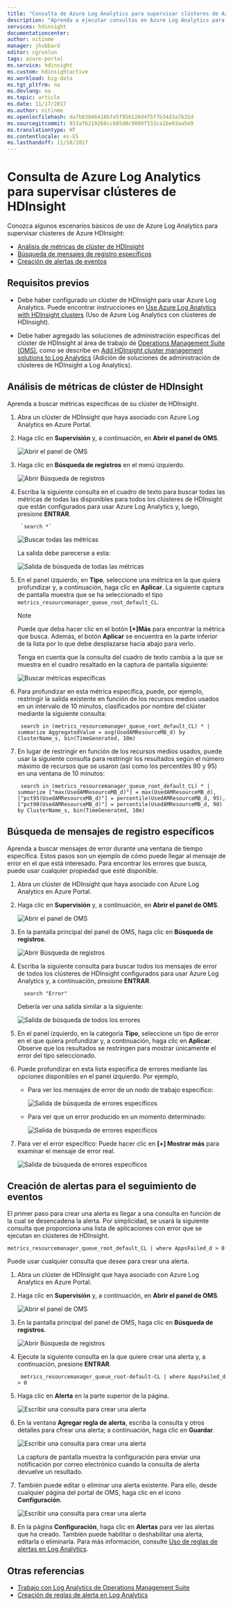 ```yaml
---
title: "Consulta de Azure Log Analytics para supervisar clústeres de Azure HDInsight | Microsoft Docs"
description: "Aprenda a ejecutar consultas en Azure Log Analytics para supervisar los trabajos que se ejecutan en un clúster de HDInsight."
services: hdinsight
documentationcenter: 
author: nitinme
manager: jhubbard
editor: cgronlun
tags: azure-portal
ms.service: hdinsight
ms.custom: hdinsightactive
ms.workload: big-data
ms.tgt_pltfrm: na
ms.devlang: na
ms.topic: article
ms.date: 11/17/2017
ms.author: nitinme
ms.openlocfilehash: da7b83846418bfe5f95b126d4f5f7b34d3a7b35d
ms.sourcegitcommit: 933af6219266cc685d0c9009f533ca1be03aa5e9
ms.translationtype: HT
ms.contentlocale: es-ES
ms.lasthandoff: 11/18/2017
---
```

# <a name="query-azure-log-analytics-to-monitor-hdinsight-clusters"></a>Consulta de Azure Log Analytics para supervisar clústeres de HDInsight

Conozca algunos escenarios básicos de uso de Azure Log Analytics para supervisar clústeres de Azure HDInsight:

* [Análisis de métricas de clúster de HDInsight](#analyze-hdinsight-cluster-metrics)
* [Búsqueda de mensajes de registro específicos](#search-for-specific-log-messages)
* [Creación de alertas de eventos](#create-alerts-for-tracking-events)

## <a name="prerequisites"></a>Requisitos previos

* Debe haber configurado un clúster de HDInsight para usar Azure Log Analytics. Puede encontrar instrucciones en [Use Azure Log Analytics with HDInsight clusters](hdinsight-hadoop-oms-log-analytics-tutorial.md) (Uso de Azure Log Analytics con clústeres de HDInsight).

* Debe haber agregado las soluciones de administración específicas del clúster de HDInsight al área de trabajo de [Operations Management Suite (OMS)](../operations-management-suite/operations-management-suite-overview.md), como se describe en [Add HDInsight cluster management solutions to Log Analytics](hdinsight-hadoop-oms-log-analytics-management-solutions.md) (Adición de soluciones de administración de clústeres de HDInsight a Log Analytics).

## <a name="analyze-hdinsight-cluster-metrics"></a>Análisis de métricas de clúster de HDInsight

Aprenda a buscar métricas específicas de su clúster de HDInsight.

1. Abra un clúster de HDInsight que haya asociado con Azure Log Analytics en Azure Portal.
2. Haga clic en **Supervisión** y, a continuación, en **Abrir el panel de OMS**.

    ![Abrir el panel de OMS](./media/hdinsight-hadoop-oms-log-analytics-use-queries/hdinsight-log-analytics-open-oms-dashboard.png "Open OMS dashboard")

2. Haga clic en **Búsqueda de registros** en el menú izquierdo.

    ![Abrir Búsqueda de registros](./media/hdinsight-hadoop-oms-log-analytics-use-queries/hdinsight-log-analytics-click-log-search.png "Open Log Search")

3. Escriba la siguiente consulta en el cuadro de texto para buscar todas las métricas de todas las disponibles para todos los clústeres de HDInsight que están configurados para usar Azure Log Analytics y, luego, presione **ENTRAR**.

        `search *` 

    ![Buscar todas las métricas](./media/hdinsight-hadoop-oms-log-analytics-use-queries/hdinsight-log-analytics-search-all-metrics.png "Search all metrics")

    La salida debe parecerse a esta:

    ![Salida de búsqueda de todas las métricas](./media/hdinsight-hadoop-oms-log-analytics-use-queries/hdinsight-log-analytics-search-all-metrics-output.png "Search all metrics output")

5. En el panel izquierdo, en **Tipo**, seleccione una métrica en la que quiera profundizar y, a continuación, haga clic en **Aplicar**. La siguiente captura de pantalla muestra que se ha seleccionado el tipo `metrics_resourcemanager_queue_root_default_CL`. 

    > [!NOTE]
    > Puede que deba hacer clic en el botón **[+]Más** para encontrar la métrica que busca. Además, el botón **Aplicar** se encuentra en la parte inferior de la lista por lo que debe desplazarse hacia abajo para verlo.
    > 
    >    

    Tenga en cuenta que la consulta del cuadro de texto cambia a la que se muestra en el cuadro resaltado en la captura de pantalla siguiente:

    ![Buscar métricas específicas](./media/hdinsight-hadoop-oms-log-analytics-use-queries/hdinsight-log-analytics-search-specific-metrics.png "Search for specific metrics")

6. Para profundizar en esta métrica específica, puede, por ejemplo, restringir la salida existente en función de los recursos medios usados en un intervalo de 10 minutos, clasificados por nombre del clúster mediante la siguiente consulta:

        search in (metrics_resourcemanager_queue_root_default_CL) * | summarize AggregatedValue = avg(UsedAMResourceMB_d) by ClusterName_s, bin(TimeGenerated, 10m)

7. En lugar de restringir en función de los recursos medios usados, puede usar la siguiente consulta para restringir los resultados según el número máximo de recursos que se usaron (así como los percentiles 90 y 95) en una ventana de 10 minutos:

        search in (metrics_resourcemanager_queue_root_default_CL) * | summarize ["max(UsedAMResourceMB_d)"] = max(UsedAMResourceMB_d), ["pct95(UsedAMResourceMB_d)"] = percentile(UsedAMResourceMB_d, 95), ["pct90(UsedAMResourceMB_d)"] = percentile(UsedAMResourceMB_d, 90) by ClusterName_s, bin(TimeGenerated, 10m)

## <a name="search-for-specific-log-messages"></a>Búsqueda de mensajes de registro específicos

Aprenda a buscar mensajes de error durante una ventana de tiempo específica. Estos pasos son un ejemplo de cómo puede llegar al mensaje de error en el que está interesado. Para encontrar los errores que busca, puede usar cualquier propiedad que esté disponible.

1. Abra un clúster de HDInsight que haya asociado con Azure Log Analytics en Azure Portal.
2. Haga clic en **Supervisión** y, a continuación, en **Abrir el panel de OMS**.

    ![Abrir el panel de OMS](./media/hdinsight-hadoop-oms-log-analytics-use-queries/hdinsight-log-analytics-open-oms-dashboard.png "Open OMS dashboard")

2. En la pantalla principal del panel de OMS, haga clic en **Búsqueda de registros**.

    ![Abrir Búsqueda de registros](./media/hdinsight-hadoop-oms-log-analytics-use-queries/hdinsight-log-analytics-click-log-search.png "Open Log Search")

3. Escriba la siguiente consulta para buscar todos los mensajes de error de todos los clústeres de HDInsight configurados para usar Azure Log Analytics y, a continuación, presione **ENTRAR**. 

         search "Error"

    Debería ver una salida similar a la siguiente:

    ![Salida de búsqueda de todos los errores](./media/hdinsight-hadoop-oms-log-analytics-use-queries/hdinsight-log-analytics-search-all-errors-output.png "Search all errors output")

5. En el panel izquierdo, en la categoría **Tipo**, seleccione un tipo de error en el que quiera profundizar y, a continuación, haga clic en **Aplicar**.  Observe que los resultados se restringen para mostrar únicamente el error del tipo seleccionado.
7. Puede profundizar en esta lista específica de errores mediante las opciones disponibles en el panel izquierdo. Por ejemplo, 

    - Para ver los mensajes de error de un nodo de trabajo específico:

        ![Salida de búsqueda de errores específicos](./media/hdinsight-hadoop-oms-log-analytics-use-queries/hdinsight-log-analytics-search-specific-error-refined.png "Search for specific errors output")

    - Para ver que un error producido en un momento determinado:

        ![Salida de búsqueda de errores específicos](./media/hdinsight-hadoop-oms-log-analytics-use-queries/hdinsight-log-analytics-search-specific-error-time.png "Search for specific errors output")

9. Para ver el error específico: Puede hacer clic en **[+] Mostrar más** para examinar el mensaje de error real.

    ![Salida de búsqueda de errores específicos](./media/hdinsight-hadoop-oms-log-analytics-use-queries/hdinsight-log-analytics-search-specific-error-arrived.png "Search for specific errors output")

## <a name="create-alerts-for-tracking-events"></a>Creación de alertas para el seguimiento de eventos

El primer paso para crear una alerta es llegar a una consulta en función de la cual se desencadena la alerta. Por simplicidad, se usará la siguiente consulta que proporciona una lista de aplicaciones con error que se ejecutan en clústeres de HDInsight.

    metrics_resourcemanager_queue_root_default_CL | where AppsFailed_d > 0

Puede usar cualquier consulta que desee para crear una alerta.

1. Abra un clúster de HDInsight que haya asociado con Azure Log Analytics en Azure Portal.
2. Haga clic en **Supervisión** y, a continuación, en **Abrir el panel de OMS**.

    ![Abrir el panel de OMS](./media/hdinsight-hadoop-oms-log-analytics-use-queries/hdinsight-log-analytics-open-oms-dashboard.png "Open OMS dashboard")

2. En la pantalla principal del panel de OMS, haga clic en **Búsqueda de registros**.

    ![Abrir Búsqueda de registros](./media/hdinsight-hadoop-oms-log-analytics-use-queries/hdinsight-log-analytics-click-log-search.png "Open Log Search")

3. Ejecute la siguiente consulta en la que quiere crear una alerta y, a continuación, presione **ENTRAR**.

        metrics_resourcemanager_queue_root-default-CL | where AppsFailed_d > 0

4. Haga clic en **Alerta** en la parte superior de la página.

    ![Escribir una consulta para crear una alerta](./media/hdinsight-hadoop-oms-log-analytics-use-queries/hdinsight-log-analytics-create-alert-query.png "Enter query to create an alert")

4. En la ventana **Agregar regla de alerta**, escriba la consulta y otros detalles para cfrear una alerta; a continuación, haga clic en **Guardar**.

    ![Escribir una consulta para crear una alerta](./media/hdinsight-hadoop-oms-log-analytics-use-queries/hdinsight-log-analytics-create-alert.png "Enter query to create an alert")

    La captura de pantalla muestra la configuración para enviar una notificación por correo electrónico cuando la consulta de alerta devuelve un resultado.

5. También puede editar o eliminar una alerta existente. Para ello, desde cualquier página del portal de OMS, haga clic en el icono **Configuración**.

    ![Escribir una consulta para crear una alerta](./media/hdinsight-hadoop-oms-log-analytics-use-queries/hdinsight-log-analytics-edit-alert.png "Enter query to create an alert")

6. En la página **Configuración**, haga clic en **Alertas** para ver las alertas que ha creado. También puede habilitar o deshabilitar una alerta, editarla o eliminarla. Para más información, consulte [Uso de reglas de alertas en Log Analytics](../log-analytics/log-analytics-alerts-creating.md).

## <a name="see-also"></a>Otras referencias

* [Trabajo con Log Analytics de Operations Management Suite](https://blogs.msdn.microsoft.com/wei_out_there_with_system_center/2016/07/03/oms-log-analytics-create-tiles-drill-ins-and-dashboards-with-the-view-designer/)
* [Creación de reglas de alerta en Log Analytics](../log-analytics/log-analytics-alerts-creating.md)
